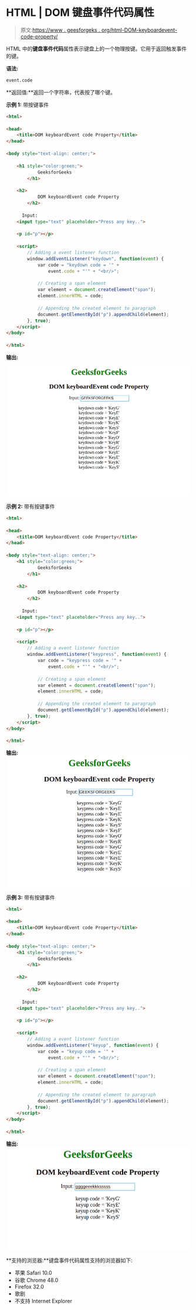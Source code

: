 # HTML | DOM 键盘事件代码属性

> 原文:[https://www . geesforgeks . org/html-DOM-keyboardevent-code-property/](https://www.geeksforgeeks.org/html-dom-keyboardevent-code-property/)

HTML 中的**键盘事件代码**属性表示键盘上的一个物理按键。它用于返回触发事件的键。

**语法:**

```html
event.code
```

**返回值:**返回一个字符串，代表按了哪个键。

**示例 1:** 带按键事件

```html
<html>

<head>
    <title>DOM keyboardEvent code Property</title>
</head>

<body style="text-align: center;">

    <h1 style="color:green;">
            GeeksforGeeks
        </h1>

    <h2>
            DOM keyboardEvent code Property
        </h2> 

      Input:
    <input type="text" placeholder="Press any key..">

    <p id="p"></p>

    <script>
        // Adding a event listener function
        window.addEventListener("keydown", function(event) {
            var code = "keydown code = '" +
                event.code + "'" + "<br/>";

            // Creating a span element
            var element = document.createElement("span");
            element.innerHTML = code;

            // Appending the created element to paragraph
            document.getElementById("p").appendChild(element);
        }, true);
    </script>
</body>

</html>
```

**输出:**

![](img/3accc19de5ef6ebe866a3ca9d340e03e.png)

**示例 2:** 带有按键事件

```html
<html>

<head>
    <title>DOM keyboardEvent code Property</title>
</head>

<body style="text-align: center;">
    <h1 style="color:green;">
            GeeksforGeeks
        </h1>

    <h2>
            DOM keyboardEvent code Property
        </h2>

      Input:
    <input type="text" placeholder="Press any key..">

    <p id="p"></p>

    <script>
        // Adding a event listener function
        window.addEventListener("keypress", function(event) {
            var code = "keypress code = '" +
                event.code + "'" + "<br/>";

            // Creating a span element
            var element = document.createElement("span");
            element.innerHTML = code;

            // Appending the created element to paragraph
            document.getElementById("p").appendChild(element);
        }, true);
    </script>
</body>

</html>            
```

**输出:**
![](img/bd14227cab014e4541524db4afb073c1.png)

**示例 3:** 带有按键事件

```html
<html>

<head>
    <title>DOM keyboardEvent code Property</title>
</head>

<body style="text-align: center;">
    <h1 style="color:green;">
            GeeksforGeeks
        </h1>

    <h2>
            DOM keyboardEvent code Property
        </h2> 

      Input:
    <input type="text" placeholder="Press any key..">

    <p id="p"></p>

    <script>
        // Adding a event listener function
        window.addEventListener("keyup", function(event) {
            var code = "keyup code = '" +
                event.code + "'" + "<br/>";

            // Creating a span element
            var element = document.createElement("span");
            element.innerHTML = code;

            // Appending the created element to paragraph
            document.getElementById("p").appendChild(element);
        }, true);
    </script>
</body>

</html>            
```

**输出:**
![](img/5c834d778c91f49ad73014a5a03ea9f3.png)

**支持的浏览器:**键盘事件代码属性支持的浏览器如下:

*   苹果 Safari 10.0
*   谷歌 Chrome 48.0
*   Firefox 32.0
*   歌剧
*   不支持 Internet Explorer